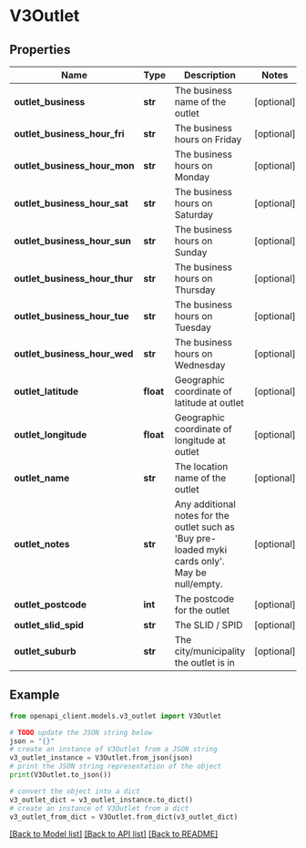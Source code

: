 # V3Outlet


## Properties

Name | Type | Description | Notes
------------ | ------------- | ------------- | -------------
**outlet_business** | **str** | The business name of the outlet | [optional] 
**outlet_business_hour_fri** | **str** | The business hours on Friday | [optional] 
**outlet_business_hour_mon** | **str** | The business hours on Monday | [optional] 
**outlet_business_hour_sat** | **str** | The business hours on Saturday | [optional] 
**outlet_business_hour_sun** | **str** | The business hours on Sunday | [optional] 
**outlet_business_hour_thur** | **str** | The business hours on Thursday | [optional] 
**outlet_business_hour_tue** | **str** | The business hours on Tuesday | [optional] 
**outlet_business_hour_wed** | **str** | The business hours on Wednesday | [optional] 
**outlet_latitude** | **float** | Geographic coordinate of latitude at outlet | [optional] 
**outlet_longitude** | **float** | Geographic coordinate of longitude at outlet | [optional] 
**outlet_name** | **str** | The location name of the outlet | [optional] 
**outlet_notes** | **str** | Any additional notes for the outlet such as &#39;Buy pre-loaded myki cards only&#39;. May be null/empty. | [optional] 
**outlet_postcode** | **int** | The postcode for the outlet | [optional] 
**outlet_slid_spid** | **str** | The SLID / SPID | [optional] 
**outlet_suburb** | **str** | The city/municipality the outlet is in | [optional] 

## Example

```python
from openapi_client.models.v3_outlet import V3Outlet

# TODO update the JSON string below
json = "{}"
# create an instance of V3Outlet from a JSON string
v3_outlet_instance = V3Outlet.from_json(json)
# print the JSON string representation of the object
print(V3Outlet.to_json())

# convert the object into a dict
v3_outlet_dict = v3_outlet_instance.to_dict()
# create an instance of V3Outlet from a dict
v3_outlet_from_dict = V3Outlet.from_dict(v3_outlet_dict)
```
[[Back to Model list]](../README.md#documentation-for-models) [[Back to API list]](../README.md#documentation-for-api-endpoints) [[Back to README]](../README.md)


